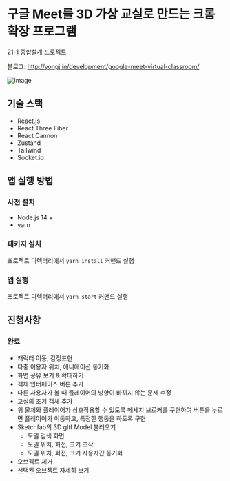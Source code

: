 # 구글 Meet를 3D 가상 교실로 만드는 크롬 확장 프로그램

21-1 종합설계 프로젝트

블로그: http://yongj.in/development/google-meet-virtual-classroom/

![image](https://user-images.githubusercontent.com/22253556/116207597-044e7a00-a77b-11eb-8570-7557362b62b6.png)

## 기술 스택

- React.js
- React Three Fiber
- React Cannon
- Zustand
- Tailwind
- Socket.io

## 앱 실행 방법

### 사전 설치

- Node.js 14 +
- yarn

### 패키지 설치

프로젝트 디렉터리에서 `yarn install` 커맨드 실행

### 앱 실행

프로젝트 디렉터리에서 `yarn start` 커맨드 실행

## 진행사항

### 완료

- 캐릭터 이동, 감정표현
- 다중 이용자 위치, 애니메이션 동기화
- 화면 공유 보기 & 확대하기
- 객체 인터페이스 버튼 추가
- 다른 사용자가 볼 때 플레이어의 방향이 바뀌지 않는 문제 수정
- 교실의 초기 객체 추가
- 위 물체와 플레이어가 상호작용할 수 있도록 메세지 브로커를 구현하여 버튼을 누르면 플레이어가 이동하고, 특정한 행동을 하도록 구현
- Sketchfab의 3D gltf Model 불러오기
  - 모델 검색 화면
  - 모델 위치, 회전, 크기 조작
  - 모델 위치, 회전, 크기 사용자간 동기화
- 오브젝트 제거
- 선택된 오브젝트 자세히 보기
